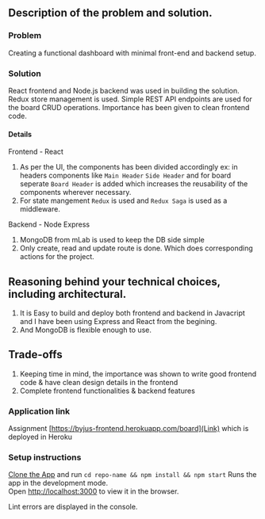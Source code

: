 ## Description of the problem and solution.

### Problem

Creating a functional dashboard with minimal front-end and backend setup.

### Solution

React frontend and Node.js backend was used in building the solution. Redux store management is used. Simple REST API endpoints are used for the board CRUD operations. Importance has been given to clean frontend code.

#### Details

Frontend - React<br/>

1. As per the UI, the components has been divided accordingly ex: in headers components like `Main Header` `Side Header` and for board seperate `Board Header` is added which increases the reusability of the components wherever necessary.
2. For state mangement `Redux` is used and `Redux Saga` is used as a middleware.

Backend - Node Express<br/>

1. MongoDB from mLab is used to keep the DB side simple
2. Only create, read and update route is done. Which does corresponding actions for the project.

## Reasoning behind your technical choices, including architectural.

1. It is Easy to build and deploy both frontend and backend in Javacript and I have been using Express and React from the begining.
2. And MongoDB is flexible enough to use.

## Trade-offs

1. Keeping time in mind, the importance was shown to write good frontend code & have clean design details in the frontend
2. Complete frontend functionalities & backend features

### Application link

Assignment [https://byjus-frontend.herokuapp.com/board](Link) which is deployed in Heroku

### Setup instructions

[Clone the App](https://github.com/kiran-kumar011/Byjus.git) and run `cd repo-name && npm install && npm start`
Runs the app in the development mode.<br />
Open [http://localhost:3000](http://localhost:3000) to view it in the browser.

Lint errors are displayed in the console.
